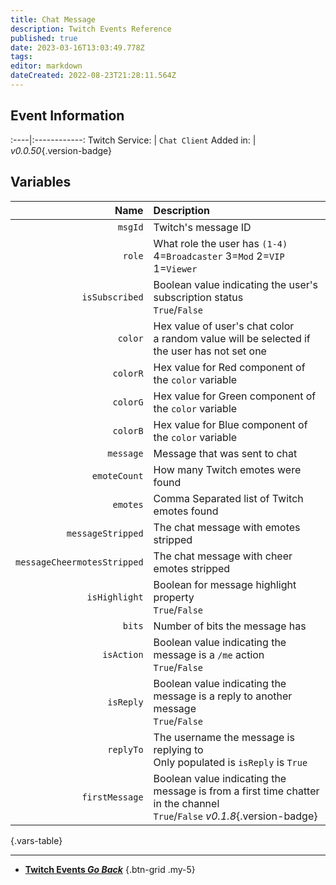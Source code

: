 ```yaml
---
title: Chat Message
description: Twitch Events Reference
published: true
date: 2023-03-16T13:03:49.778Z
tags: 
editor: markdown
dateCreated: 2022-08-23T21:28:11.564Z
---
```


## Event Information
:----|:------------:
Twitch Service: | `Chat Client`
Added in: | *v0.0.50*{.version-badge}

## Variables
Name | Description
----:|:------------
`msgId` | Twitch's message ID 
`role` | What role the user has `(1-4)` <br> 4=`Broadcaster` 3=`Mod` 2=`VIP` 1=`Viewer`
`isSubscribed` | Boolean value indicating the user's subscription status <br> `True`/`False`
`color` | Hex value of user's chat color <br> a random value will be selected if the user has not set one
`colorR` | Hex value for Red component of the `color` variable
`colorG` | Hex value for Green component of the `color` variable
`colorB` | Hex value for Blue component of the `color` variable
`message` | Message that was sent to chat
`emoteCount` | How many Twitch emotes were found
`emotes` | Comma Separated list of Twitch emotes found
`messageStripped` | The chat message with emotes stripped
`messageCheermotesStripped` | The chat message with cheer emotes stripped
`isHighlight` | Boolean for message highlight property <br> `True`/`False`
`bits` | Number of bits the message has
`isAction` | Boolean value indicating the message is a `/me` action <br> `True`/`False`
`isReply`| Boolean value indicating the message is a reply to another message <br> `True`/`False` 
`replyTo`| The username the message is replying to <br> Only populated is `isReply` is `True` 
`firstMessage` | Boolean value indicating the message is from a first time chatter in the channel <br> `True`/`False` *v0.1.8*{.version-badge}
{.vars-table}

---

- [<i class="mdi mdi-chevron-left"></i>**Twitch Events *Go Back***](/Platforms/Twitch/Events)
{.btn-grid .my-5}
